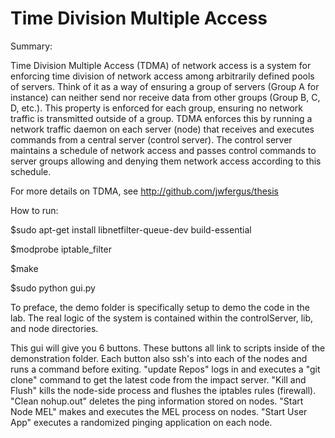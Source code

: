 Time Division Multiple Access
======================

Summary:

Time Division Multiple Access (TDMA) of network access is a system for enforcing time division of network access among arbitrarily defined pools of servers. Think of it as a way of ensuring a group of servers (Group A for instance) can neither send nor receive data from other groups (Group B, C, D, etc.). This property is enforced for each group, ensuring no network traffic is transmitted outside of a group. TDMA enforces this by running a network traffic daemon on each server (node) that receives and executes commands from a central server (control server). The control server maintains a schedule of network access and passes control commands to server groups allowing and denying them network access according to this schedule.

For more details on TDMA, see http://github.com/jwfergus/thesis 

How to run:


$sudo apt-get install libnetfilter-queue-dev build-essential

$modprobe iptable_filter

$make

$sudo python gui.py

To preface, the demo folder is specifically setup to demo the code in the lab. The real logic of the system is contained within the controlServer, lib, and node directories. 

This gui will give you 6 buttons. These buttons all link to scripts inside of the demonstration folder. Each button also ssh's into each of the nodes and runs a command before exiting. "update Repos" logs in and executes a "git clone" command to get the latest code from the impact server. "Kill and Flush" kills the node-side process and flushes the iptables rules (firewall). "Clean nohup.out" deletes the ping information stored on nodes. "Start Node MEL" makes and executes the MEL process on nodes. "Start User App" executes a randomized pinging application on each node.



